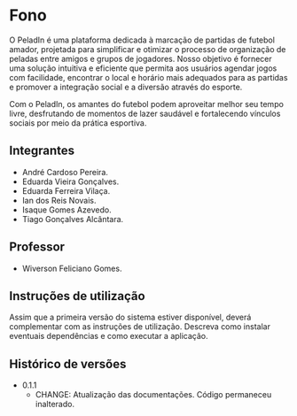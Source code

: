 # Fono

O PeladIn é uma plataforma dedicada à marcação de partidas de futebol amador, projetada para simplificar e otimizar o processo de organização de peladas entre amigos e grupos de jogadores. Nosso objetivo é fornecer uma solução intuitiva e eficiente que permita aos usuários agendar jogos com facilidade, encontrar o local e horário mais adequados para as partidas e promover a integração social e a diversão através do esporte. 

Com o PeladIn, os amantes do futebol podem aproveitar melhor seu tempo livre, desfrutando de momentos de lazer saudável e fortalecendo vínculos sociais por meio da prática esportiva.

## Integrantes

* André Cardoso Pereira.
* Eduarda Vieira Gonçalves.
* Eduarda Ferreira Vilaça.
* Ian dos Reis Novais.
* Isaque Gomes Azevedo.
* Tiago Gonçalves Alcântara.


## Professor

* Wiverson Feliciano Gomes.


## Instruções de utilização

Assim que a primeira versão do sistema estiver disponível, deverá complementar com as instruções de utilização. Descreva como instalar eventuais dependências e como executar a aplicação.

## Histórico de versões

* 0.1.1
    * CHANGE: Atualização das documentações. Código permaneceu inalterado.

